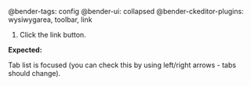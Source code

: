 @bender-tags: config
@bender-ui: collapsed
@bender-ckeditor-plugins: wysiwygarea, toolbar, link

1. Click the link button.

**Expected:**

Tab list is focused (you can check this by using left/right arrows - tabs should change).